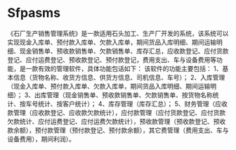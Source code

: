 # Sfpasms
 《石厂生产销售管理系统》是一款适用石头加工、生产厂开发的系统，该系统可以实现现金入库单、预付款入库单、欠款入库单，期间货品入库明细、期间运输明细、现金销售单、预收款销售单、欠款销售单、库存汇总，应收款登记、应付货款登记、应付运费登记、预收款登记、预付款登记，费用支出、车与设备费用等功能，是一款有效的管理软件，具体功能包话如下： 该软件的功能主要包括： 1、基本信息（货物名称、收货方信息、供货方信息、司机信息、车号）； 2、入库管理（现金入库单、预付款入库单、欠款入库单，期间货品入库明细、期间运输明细）； 3、出库管理（现金销售单、预收款销售单、欠款销售单、按货物名称统计、按车号统计、按客户统计）； 4、库存管理（库存汇总）； 5、财务管理（应收款管理（应收款登记、应收款欠款统计），应付款管理（应付货款登记、应付货款欠款统计、应付运费登记、应付运费欠款统计），预收款管理（预收款登记、预收款余额），预付款管理（预付款登记、预付款余额），其它费管理（费用支出、车与设备费用），期间利润）。
